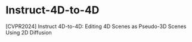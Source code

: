 # Instruct-4D-to-4D
[CVPR2024] Instruct 4D-to-4D: Editing 4D Scenes as Pseudo-3D Scenes Using 2D Diffusion
